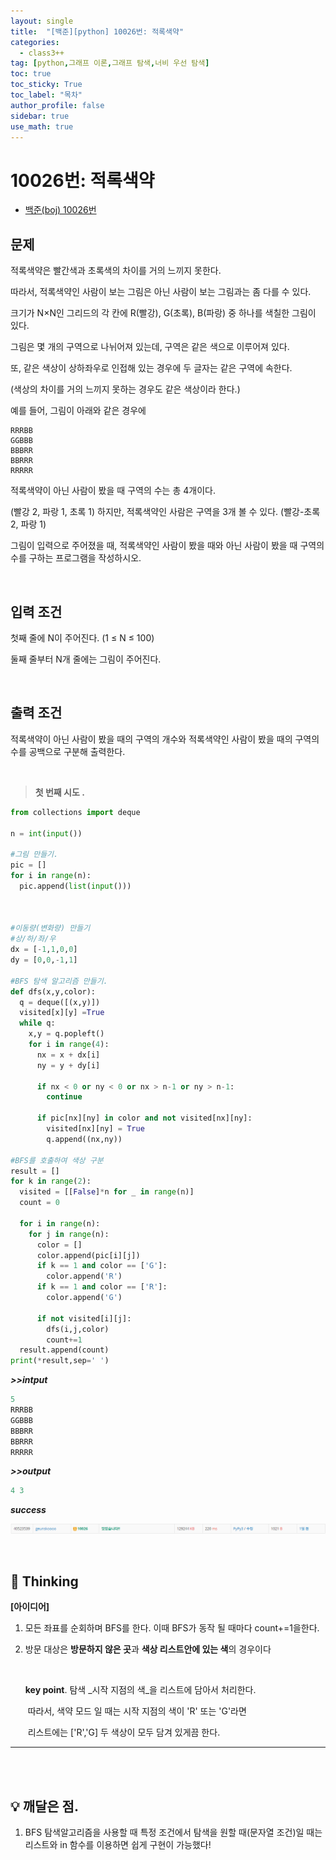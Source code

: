 ```yaml
---
layout: single
title:  "[백준][python] 10026번: 적록색약"
categories:
  - class3++
tag: [python,그래프 이론,그래프 탐색,너비 우선 탐색]
toc: true
toc_sticky: True
toc_label: "목차"
author_profile: false
sidebar: true
use_math: true
---
```


# 10026번: 적록색약

* [백준(boj) 10026번](https://www.acmicpc.net/problem/10026)



## 문제

적록색약은 빨간색과 초록색의 차이를 거의 느끼지 못한다.

따라서, 적록색약인 사람이 보는 그림은 아닌 사람이 보는 그림과는 좀 다를 수 있다.

크기가 N×N인 그리드의 각 칸에 R(빨강), G(초록), B(파랑) 중 하나를 색칠한 그림이 있다. 

그림은 몇 개의 구역으로 나뉘어져 있는데, 구역은 같은 색으로 이루어져 있다.

 또, 같은 색상이 상하좌우로 인접해 있는 경우에 두 글자는 같은 구역에 속한다.

 (색상의 차이를 거의 느끼지 못하는 경우도 같은 색상이라 한다.)

예를 들어, 그림이 아래와 같은 경우에

```
RRRBB
GGBBB
BBBRR
BBRRR
RRRRR
```

적록색약이 아닌 사람이 봤을 때 구역의 수는 총 4개이다.

 (빨강 2, 파랑 1, 초록 1) 하지만, 적록색약인 사람은 구역을 3개 볼 수 있다. (빨강-초록 2, 파랑 1)

그림이 입력으로 주어졌을 때, 적록색약인 사람이 봤을 때와 아닌 사람이 봤을 때 구역의 수를 구하는 프로그램을 작성하시오.

<br/>

## 입력 조건

첫째 줄에 N이 주어진다. (1 ≤ N ≤ 100)

둘째 줄부터 N개 줄에는 그림이 주어진다.

<br/>

## 출력 조건

적록색약이 아닌 사람이 봤을 때의 구역의 개수와 적록색약인 사람이 봤을 때의 구역의 수를 공백으로 구분해 출력한다.

<br/>

> **첫 번째 시도 .**

```python
from collections import deque

n = int(input())

#그림 만들기.
pic = []
for i in range(n):
  pic.append(list(input()))



#이동량(변화량) 만들기
#상/하/좌/우
dx = [-1,1,0,0]
dy = [0,0,-1,1]

#BFS 탐색 알고리즘 만들기.
def dfs(x,y,color):
  q = deque([(x,y)])
  visited[x][y] =True
  while q:
    x,y = q.popleft()
    for i in range(4):
      nx = x + dx[i]
      ny = y + dy[i]

      if nx < 0 or ny < 0 or nx > n-1 or ny > n-1:
        continue 

      if pic[nx][ny] in color and not visited[nx][ny]:
        visited[nx][ny] = True
        q.append((nx,ny))

#BFS를 호출하여 색상 구분
result = []
for k in range(2):
  visited = [[False]*n for _ in range(n)]
  count = 0

  for i in range(n):
    for j in range(n):
      color = []
      color.append(pic[i][j])
      if k == 1 and color == ['G']:
        color.append('R')
      if k == 1 and color == ['R']:
        color.append('G')
      
      if not visited[i][j]:
        dfs(i,j,color)
        count+=1
  result.append(count)
print(*result,sep=' ')
```

 ***>>intput***

```python
5
RRRBB
GGBBB
BBBRR
BBRRR
RRRRR
```

 ***>>output***

```python
4 3
```

 ***success***

![image-20220317231644652]({{geunskoo.github.io}}/../images/2022-03-17-boj-10026/image-20220317231644652.png)

<br/>

## 🌝 Thinking

**[아이디어]**

1. 모든 좌표를 순회하며 BFS를 한다. 이때 BFS가 동작 될 때마다 count+=1을한다.

2. 방문 대상은 **방문하지 않은 곳**과 **색상 리스트안에 있는 색**의 경우이다

   <br/>

   **key point**. 탐색 _시작 지점의 색_을 리스트에 담아서 처리한다. 

   ​					따라서, 색약 모드 일 때는 시작 지점의 색이 'R' 또는 'G'라면

   ​					리스트에는 ['R','G] 두 색상이 모두 담겨 있게끔 한다.

***

<br/>

<br/>

## 💡 깨달은 점.

1. BFS 탐색알고리즘을 사용할 때 특정 조건에서 탐색을 원할 때(문자열 조건)일 때는 리스트와 in 함수를 이용하면 쉽게 구현이 가능했다!
